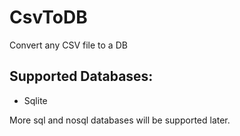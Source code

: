 # CsvToDB
Convert any CSV file to a DB

## Supported Databases:

- Sqlite

More sql and nosql databases will be supported later.